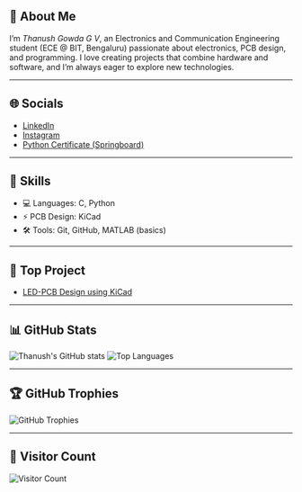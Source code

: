 ## 👋 About Me

I’m *Thanush Gowda G V*, an Electronics and Communication Engineering student (ECE @ BIT, Bengaluru) passionate about electronics, PCB design, and programming. I love creating projects that combine hardware and software, and I’m always eager to explore new technologies.

---

## 🌐 Socials

- [LinkedIn](https://www.linkedin.com/in/thanushgowdagv)
- [Instagram](https://www.instagram.com/thanushgowdagv)
- [Python Certificate (Springboard)](https://infyspringboard.onwingspan.com/web/en/app/toc/lex_auth_012847165346365440267_shared/overview)

---

## 🧰 Skills

- 💻 Languages: C, Python  
- ⚡ PCB Design: KiCad  
- 🛠 Tools: Git, GitHub, MATLAB (basics)

---

## 📌 Top Project

- [LED-PCB Design using KiCad](https://github.com/thanushgowdagv/LED-PCB)

---

## 📊 GitHub Stats

![Thanush's GitHub stats](https://github-readme-stats.vercel.app/api?username=thanushgowdagv&show_icons=true&theme=radical)
![Top Languages](https://github-readme-stats.vercel.app/api/top-langs/?username=thanushgowdagv&layout=compact&theme=radical)

---

## 🏆 GitHub Trophies

![GitHub Trophies](https://github-profile-trophy.vercel.app/?username=thanushgowdagv&theme=darkhub&no-frame=true&no-bg=true&margin-w=4)

---

## 👀 Visitor Count

![Visitor Count](https://komarev.com/ghpvc/?username=thanushgowdagv&color=blue&style=flat)
